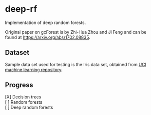 # deep-rf
Implementation of deep random forests.

Original paper on gcForest is by Zhi-Hua Zhou and Ji Feng and can be found at https://arxiv.org/abs/1702.08835.


## Dataset
Sample data set used for testing is the Iris data set, obtained from [UCI machine learning repository](https://archive.ics.uci.edu/ml/datasets/iris).

## Progress
[X] Decision trees  
[ ] Random forests  
[ ] Deep random forests  